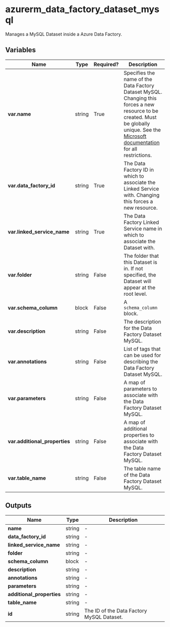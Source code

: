 # azurerm_data_factory_dataset_mysql

Manages a MySQL Dataset inside a Azure Data Factory.

## Variables

| Name | Type | Required? |  Description |
| ---- | ---- | --------- |  ----------- |
| **var.name** | string | True | Specifies the name of the Data Factory Dataset MySQL. Changing this forces a new resource to be created. Must be globally unique. See the [Microsoft documentation](https://docs.microsoft.com/azure/data-factory/naming-rules) for all restrictions. | 
| **var.data_factory_id** | string | True | The Data Factory ID in which to associate the Linked Service with. Changing this forces a new resource. | 
| **var.linked_service_name** | string | True | The Data Factory Linked Service name in which to associate the Dataset with. | 
| **var.folder** | string | False | The folder that this Dataset is in. If not specified, the Dataset will appear at the root level. | 
| **var.schema_column** | block | False | A `schema_column` block. | 
| **var.description** | string | False | The description for the Data Factory Dataset MySQL. | 
| **var.annotations** | string | False | List of tags that can be used for describing the Data Factory Dataset MySQL. | 
| **var.parameters** | string | False | A map of parameters to associate with the Data Factory Dataset MySQL. | 
| **var.additional_properties** | string | False | A map of additional properties to associate with the Data Factory Dataset MySQL. | 
| **var.table_name** | string | False | The table name of the Data Factory Dataset MySQL. | 



## Outputs

| Name | Type | Description |
| ---- | ---- | --------- | 
| **name** | string  | - | 
| **data_factory_id** | string  | - | 
| **linked_service_name** | string  | - | 
| **folder** | string  | - | 
| **schema_column** | block  | - | 
| **description** | string  | - | 
| **annotations** | string  | - | 
| **parameters** | string  | - | 
| **additional_properties** | string  | - | 
| **table_name** | string  | - | 
| **id** | string  | The ID of the Data Factory MySQL Dataset. | 